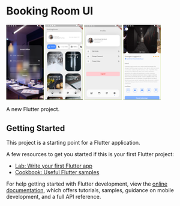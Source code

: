# Booking Room UI

<p float="left">
  <img src="/pic1.png" width="100" />
  <img src="/pic2.png" width="100" />
  <img src="/pic3.png" width="100" />
  <img src="/pic4.png" width="100" /> 
</p>

A new Flutter project.

## Getting Started

This project is a starting point for a Flutter application.

A few resources to get you started if this is your first Flutter project:

- [Lab: Write your first Flutter app](https://docs.flutter.dev/get-started/codelab)
- [Cookbook: Useful Flutter samples](https://docs.flutter.dev/cookbook)

For help getting started with Flutter development, view the
[online documentation](https://docs.flutter.dev/), which offers tutorials,
samples, guidance on mobile development, and a full API reference.
